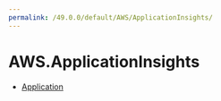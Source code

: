 ```yaml
---
permalink: /49.0.0/default/AWS/ApplicationInsights/
---
```


# AWS.ApplicationInsights



* [Application](Application.md)